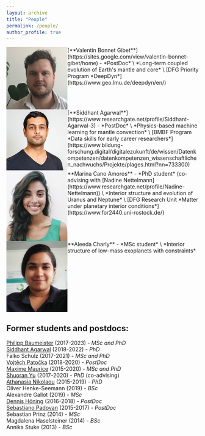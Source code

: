 ```yaml
---
layout: archive
title: "People"
permalink: /people/
author_profile: true
---
```


<img align="left" src="../images/valentin.png" alt="" width="160"/>  
[**Valentin Bonnet Gibet**](https://sites.google.com/view/valentin-bonnet-gibet/home) - *PostDoc* \
*Long-term coupled evolution of Earth's mantle and core* \
[DFG Priority Program *DeepDyn*](https://www.geo.lmu.de/deepdyn/en/)
<br clear="left"/>

<img align="left" src="../images/sid.jpg" alt="" width="160"/>  
[**Siddhant Agarwal**](https://www.researchgate.net/profile/Siddhant-Agarwal-3) - *PostDoc* \
*Physics-based machine learning for mantle convection* \
[BMBF Program *Data skills for early career researchers*](https://www.bildung-forschung.digital/digitalezukunft/de/wissen/Datenkompetenzen/datenkompetenzen_wissenschaftlichen_nachwuchs/Projekte/plages.html?nn=733300)
<br clear="left"/>

<img align="left" src="../images/marina.jpg" alt="" width="160"/>  
**Marina Cano Amoros** - *PhD student* (co-advising with [Nadine Nettelmann](https://www.researchgate.net/profile/Nadine-Nettelmann)) \
*Interior structure and evolution of Uranus and Neptune* \
[DFG Research Unit *Matter under planetary interior conditions*](https://www.for2440.uni-rostock.de/)
<br clear="left"/>

<img align="left" src="../images/aleeda_charly.png" alt="" width="160"/>  
**Aleeda Charly** - *MSc student* \
*Interior structure of low-mass exoplanets with constraints* 
<br clear="left"/>


## Former students and postdocs:
[Philipp Baumeister](https://philippbaumeister.github.io/) (2017-2023) - *MSc and PhD* \
[Siddhant Agarwal](https://www.researchgate.net/profile/Siddhant-Agarwal-3) (2018-2022) - *PhD* \
Falko Schulz (2017-2021) - *MSc and PhD* \
[Vojtěch Patočka](http://geo.mff.cuni.cz/~patocka/)  (2018-2020) - *PostDoc* \
[Maxime Maurice](https://www.researchgate.net/profile/Maxime-Maurice) (2015-2020) - *MSc and PhD* \
[Shuoran Yu](https://www.researchgate.net/profile/Shuoran-Yu) (2017-2020) - *PhD* (co-advising)\
[Athanasia Nikolaou](https://www.researchgate.net/profile/Athanasia_Nikolaou) (2015-2019) - *PhD* \
Oliver Henke-Seemann (2019) - *BSc* \
Alexandre Gallot (2019) - *MSc* \
[Dennis Höning](http://www.dhoening.de/) (2016-2018) - *PostDoc* \
[Sebastiano Padovan](https://www.researchgate.net/profile/Sebastiano_Padovan) (2015-2017) - *PostDoc* \
Sebastian Prinz (2014) - *MSc* \
Magdalena Haselsteiner (2014) - *BSc* \
Annika Stuke (2013) - *BSc*
